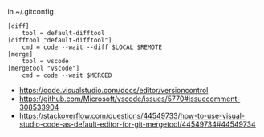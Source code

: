 in ~/.gitconfig

```
[diff]
    tool = default-difftool
[difftool "default-difftool"]
    cmd = code --wait --diff $LOCAL $REMOTE
[merge]
    tool = vscode
[mergetool "vscode"]
    cmd = code --wait $MERGED
```

- https://code.visualstudio.com/docs/editor/versioncontrol
- https://github.com/Microsoft/vscode/issues/5770#issuecomment-308533904
- https://stackoverflow.com/questions/44549733/how-to-use-visual-studio-code-as-default-editor-for-git-mergetool/44549734#44549734
